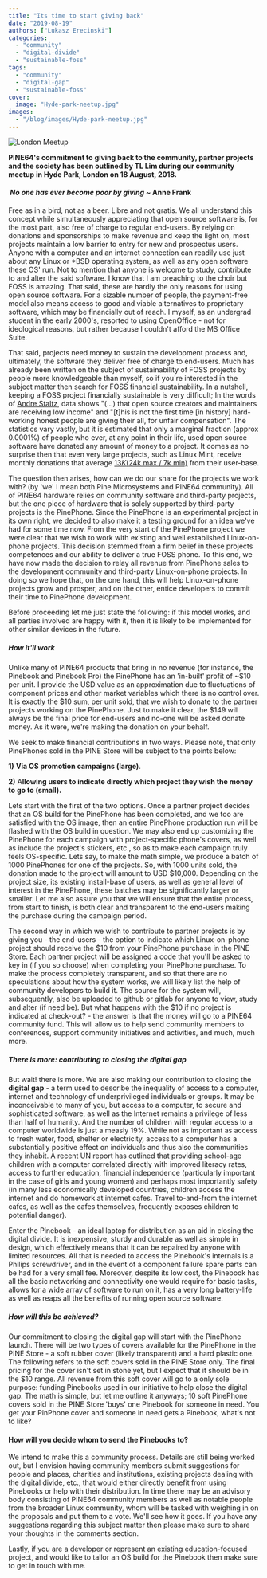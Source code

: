```yaml
---
title: "Its time to start giving back"
date: "2019-08-19"
authors: ["Lukasz Erecinski"]
categories:
  - "community"
  - "digital-divide"
  - "sustainable-foss"
tags: 
  - "community"
  - "digital-gap"
  - "sustainable-foss"
cover: 
  image: "Hyde-park-neetup.jpg"
images:
  - "/blog/images/Hyde-park-neetup.jpg"
---
```


![London Meetup](/blog/images/Hyde-park-neetup.jpg)

**PINE64's commitment to giving back to the community, partner projects and the society has been outlined by TL Lim during our community meetup in Hyde Park, London on 18 August, 2018.** 

####  _No one has ever become poor by giving ~_ Anne Frank

Free as in a bird, not as a beer. Libre and not gratis. We all understand this concept while simultaneously appreciating that open source software is, for the most part, also free of charge to regular end-users. By relying on donations and sponsorships to make revenue and keep the light on, most projects maintain a low barrier to entry for new and prospectus users. Anyone with a computer and an internet connection can readily use just about any Linux or \*BSD operating system, as well as any open software these OS' run. Not to mention that anyone is welcome to study, contribute to and alter the said software. I know that I am preaching to the choir but FOSS is amazing. That said, these are hardly the only reasons for using open source software. For a sizable number of people, the payment-free model also means access to good and viable alternatives to proprietary software, which may be financially out of reach. I myself, as an undergrad student in the early 2000's, resorted to using OpenOffice - not for ideological reasons, but rather because I couldn't afford the MS Office Suite.

That said, projects need money to sustain the development process and, ultimately, the software they deliver free of charge to end-users. Much has already been written on the subject of sustainability of FOSS projects by people more knowledgeable than myself, so if you're interested in the subject matter then search for FOSS financial sustainability. In a nutshell, keeping a FOSS project financially sustainable is very difficult; In the words of [Andre Staltz](https://staltz.com/software-below-the-poverty-line.html), data shows "(...) that open source creators and maintainers are receiving low income" and "\[t\]his is not the first time \[in history\] hard-working honest people are giving their all, for unfair compensation". The statistics vary vastly, but it is estimated that only a marginal fraction (approx 0.0001%) of people who ever, at any point in their life, used open source software have donated any amount of money to a project. It comes as no surprise then that even very large projects, such as Linux Mint, receive monthly donations that average [$13K ($24k max / 7k min)](https://www.linuxmint.com/donors.php) from their user-base.

The question then arises, how can we do our share for the projects we work with? (by 'we' I mean both Pine Microsystems and PINE64 community). All of PINE64 hardware relies on community software and third-party projects,  but the one piece of hardware that is solely supported by third-party projects is the PinePhone. Since the PinePhone is an experimental project in its own right, we decided to also make it a testing ground for an idea we've had for some time now. From the very start of the PinePhone project we were clear that we wish to work with existing and well established Linux-on-phone projects. This decision stemmed from a firm belief in these projects competences and our ability to deliver a true FOSS phone. To this end, we have now made the decision to relay all revenue from PinePhone sales to the development community and third-party Linux-on-phone projects. In doing so we hope that, on the one hand, this will help Linux-on-phone projects grow and prosper, and on the other, entice developers to commit their time to PinePhone development.

Before proceeding let me just state the following: if this model works, and all parties involved are happy with it, then it is likely to be implemented for other similar devices in the future.

##### How it'll work

Unlike many of PINE64 products that bring in no revenue (for instance, the Pinebook and Pinebook Pro) the PinePhone has an 'in-built' profit of ~$10 per unit. I provide the USD value as an approximation due to fluctuations of component prices and other market variables which there is no control over. It is exactly the $10 sum, per unit sold, that we wish to donate to the partner projects working on the PinePhone. Just to make it clear, the $149 will always be the final price for end-users and no-one will be asked donate money. As it were, we're making the donation on your behalf.

We seek to make financial contributions in two ways. Please note, that only PinePhones sold in the PINE Store will be subject to the points below:

**1)** **Via OS promotion campaigns (large)**.

**2)** A**llowing users to indicate directly which project they wish the money to go to (small).**

Lets start with the first of the two options. Once a partner project decides that an OS build for the PinePhone has been completed, and we too are satisfied with the OS image, then an entire PinePhone production run will be flashed with the OS build in question. We may also end up customizing the PinePhone for each campaign with project-specific phone's covers, as well as include the project's stickers, etc., so as to make each campaign truly feels OS-specific. Lets say, to make the math simple, we produce a batch of 1000 PinePhones for one of the projects. So, with 1000 units sold, the donation made to the project will amount to USD $10,000. Depending on the project size, its existing install-base of users, as well as general level of interest in the PinePhone, these batches may be significantly larger or smaller. Let me also assure you that we will ensure that the entire process, from start to finish, is both clear and transparent to the end-users making the purchase during the campaign period.

The second way in which we wish to contribute to partner projects is by giving you - the end-users - the option to indicate which Linux-on-phone project should receive the $10 from your PinePhone purchase in the PINE Store. Each partner project will be assigned a code that you'll be asked to key in (if you so choose) when completing your PinePhone purchase. To make the process completely transparent, and so that there are no speculations about how the system works, we will likely list the help of community developers to build it. The source for the system will, subsequently, also be uploaded to github or gitlab for anyone to view, study and alter (if need be). But what happens with the $10 if no project is indicated at check-out? - the answer is that the money will go to a PINE64 community fund. This will allow us to help send community members to conferences, support community initiatives and activities, and much, much more. 

##### There is more: contributing to closing the digital gap

But wait! there is more. We are also making our contribution to closing the **digital gap** - a term used to describe the inequality of access to a computer, internet and technology of underprivileged individuals or groups. It may be inconceivable to many of you, but access to a computer, to secure and sophisticated software, as well as the Internet remains a privilege of less than half of humanity. And the number of children with regular access to a computer worldwide is just a measly 19%. While not as important as access to fresh water, food, shelter or electricity, access to a computer has a substantially positive effect on individuals and thus also the communities they inhabit. A recent UN report has outlined that providing school-age children with a computer correlated directly with improved literacy rates, access to further education, financial independence (particularly important in the case of girls and young women) and perhaps most importantly safety (in many less economically developed countries, children access the internet and do homework at internet cafes. Travel to-and-from the internet cafes, as well as the cafes themselves, frequently exposes children to potential danger).

Enter the Pinebook - an ideal laptop for distribution as an aid in closing the digital divide. It is inexpensive, sturdy and durable as well as simple in design, which effectively means that it can be repaired by anyone with limited resources. All that is needed to access the Pinebook's internals is a Philips screwdriver, and in the event of a component failure spare parts can be had for a very small fee. Moreover, despite its low cost, the Pinebook has all the basic networking and connectivity one would require for basic tasks, allows for a wide array of software to run on it, has a very long battery-life as well as reaps all the benefits of running open source software.

##### How will this be achieved?

Our commitment to closing the digital gap will start with the PinePhone launch. There will be two types of covers available for the PinePhone in the PINE Store - a soft rubber cover (likely transparent) and a hard plastic one. The following refers to the soft covers sold in the PINE Store only. The final pricing for the cover isn't set in stone yet, but I expect that it should be in the $10 range. All revenue from this soft cover will go to a only sole purpose: funding Pinebooks used in our initiative to help close the digital gap. The math is simple, but let me outline it anyways; 10 soft PinePhone covers sold in the PINE Store 'buys' one Pinebook for someone in need. You get your PinPhone cover and someone in need gets a Pinebook, what's not to like?

#### How will you decide whom to send the Pinebooks to?

We intend to make this a community process. Details are still being worked out, but I envision having community members submit suggestions for people and places, charities and institutions, existing projects dealing with the digital divide, etc., that would either directly benefit from using Pinebooks or help with their distribution. In time there may be an advisory body consisting of PINE64 community members as well as notable people from the broader Linux community, whom will be tasked with weighing in on the proposals and put them to a vote. We'll see how it goes. If you have any suggestions regarding this subject matter then please make sure to share your thoughts in the comments section. 

Lastly, if you are a developer or represent an existing education-focused project, and would like to tailor an OS build for the Pinebook then make sure to get in touch with me.
